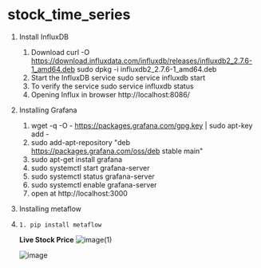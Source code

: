 # stock_time_series

1. Install InfluxDB 

      1. Download curl -O https://download.influxdata.com/influxdb/releases/influxdb2_2.7.6-1_amd64.deb 
                sudo dpkg -i influxdb2_2.7.6-1_amd64.deb
      2.  Start the InfluxDB service   sudo service influxdb start
      3.  To verify the service        sudo service influxdb status
      4.  Opening Influx in browser    http://localhost:8086/

2. Installing Grafana

      1. wget -q -O - https://packages.grafana.com/gpg.key | sudo apt-key add -
      2. sudo add-apt-repository "deb https://packages.grafana.com/oss/deb stable main"
      3. sudo apt-get install grafana
      4. sudo systemctl start grafana-server
      5. sudo systemctl status grafana-server
      6. sudo systemctl enable grafana-server
      7. open at http://localhost:3000
     
3. Installing metaflow
4. 
       1. pip install metaflow


   **Live Stock Price**
    ![image(1)](https://github.com/xrcwrn/stock_time_series/assets/5010715/39fa0dd8-a2e6-4b54-990a-5f2cc9afaf6b)

  
    ![image](https://github.com/xrcwrn/stock_time_series/assets/5010715/d62fd3f2-a92c-4378-b6b6-a0296e89a99a)

